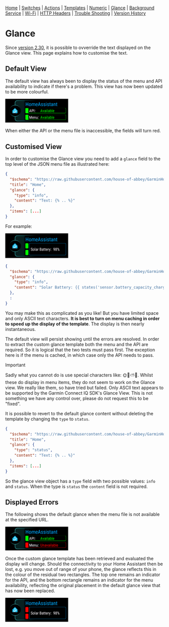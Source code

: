 [Home](../README.md) | [Switches](Switches.md) | [Actions](Actions.md) | [Templates](Templates.md) | [Numeric](Numeric.md) | [Glance](Glance.md) | [Background Service](../BackgroundService.md) | [Wi-Fi](../Wi-Fi.md) | [HTTP Headers](../HTTP_Headers.md) | [Trouble Shooting](../TroubleShooting.md) | [Version History](../HISTORY.md)

# Glance

Since [version 2.30](../History.md), it is possible to ovverride the text displayed on the Glance view. This page explains how to customise the text.


## Default View

The default view has always been to display the status of the menu and API availability to indicate if there's a problem. This view has now been updated to be more colourful.

<img src="../images/Venu2_glance_default.png" width="200" title="Venu 2 Default Glance"/>

When either the API or the menu file is inaccessible, the fields will turn red.


## Customised View

In order to customise the Glance view you need to add a `glance` field to the top level of the JSON menu file as illustrated here:

```json
{
  "$schema": "https://raw.githubusercontent.com/house-of-abbey/GarminHomeAssistant/main/config.schema.json",
  "title": "Home",
  "glance": {
    "type": "info",
    "content": "Text: {% .. %}"
  },
  "items": [...]
}
```

For example:

<img src="../images/Venu2_glance_custom.png" width="200" title="Venu 2 Customised Glance"/>

```json
{
  "$schema": "https://raw.githubusercontent.com/house-of-abbey/GarminHomeAssistant/main/config.schema.json",
  "glance": {
    "type": "info",
    "content": "Solar Battery: {{ states('sensor.battery_capacity_charge') }}%"
  },
  :
}
```

You may make this as complicated as you like! But you have limited space and only ASCII text characters. **It is best to turn on menu caching in order to speed up the display of the template**. The display is then nearly instantaneous.

The default view will persist showing until the errors are resolved. In order to extract the custom glance template both the menu and the API are required. So it is logical that the two tests must pass first. The exception here is if the menu is cached, in which case only the API needs to pass.

> [!IMPORTANT]
> Sadly what you cannot do is use special characters like: 🌞🔋⛅🪫. Whilst these do display in menu items, they do not seem to work on the Glance view. We really like them, so have tried but failed. Only ASCII text appears to be supported by the Garmin Connect IQ SDK's Glance View. This is not something we have any control over, please do not request this to be "fixed".

It is possible to revert to the default glance content without deleting the template by changing the `type` to `status`.

```json
{
  "$schema": "https://raw.githubusercontent.com/house-of-abbey/GarminHomeAssistant/main/config.schema.json",
  "title": "Home",
  "glance": {
    "type": "status",
    "content": "Text: {% .. %}"
  },
  "items": [...]
}
```

So the glance view object has a `type` field with two possible values: `info` and `status`. When the type is `status` the `content` field is not required.


## Displayed Errors

The following shows the default glance when the menu file is not available at the specified URL.

<img src="../images/Venu2_glance_no_menu.png" width="200" title="Venu 2 Glance showing errors"/>

Once the custom glance template has been retrieved and evaluated the display will change. Should the connectivity to your Home Assistant then be lost, e.g. you move out of range of your phone, the glance reflects this in the colour of the residual two rectangles. The top one remains an indicator for the API, and the bottom rectangle remains an indicator for the menu availability, reflecting the original placement in the default glance view that has now been replaced.

<img src="../images/Venu2_glance_no_bt.png" width="200" title="Venu 2 Glance showing lost connectivity"/>
